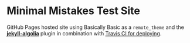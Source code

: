 # Minimal Mistakes Test Site

GitHub Pages hosted site using Basically Basic as a `remote_theme` and the [**jekyll-algolia**](https://github.com/algolia/jekyll-algolia) plugin in combination with [Travis CI for deploying](https://community.algolia.com/jekyll-algolia/github-pages.html).